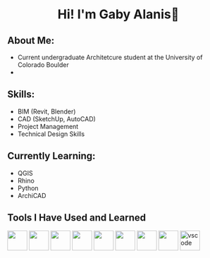 # <p align="center">Hi! I'm Gaby Alanis💖

## About Me:
* Current undergraduate Architetcure student at the University of Colorado Boulder
* 

## Skills:
* BIM (Revit, Blender)
* CAD (SketchUp, AutoCAD)
* Project Management
* Technical Design Skills

## Currently Learning:
* QGIS
* Rhino
* Python
* ArchiCAD

<h2>Tools I Have Used and Learned</h2>
<p align="left">
<img src="https://cdn.jsdelivr.net/gh/devicons/devicon@latest/icons/blender/blender-original.svg" width="45" height="45"/> <img src="https://cdn.jsdelivr.net/gh/devicons/devicon@latest/icons/canva/canva-original.svg" width="45" height="45"/> <img src="https://cdn.jsdelivr.net/gh/devicons/devicon@latest/icons/gimp/gimp-original.svg" width="45" height="45"/> <img src="https://cdn.jsdelivr.net/gh/devicons/devicon@latest/icons/illustrator/illustrator-line.svg" width="45" height="45"/> <img src="https://cdn.jsdelivr.net/gh/devicons/devicon@latest/icons/photoshop/photoshop-original.svg" width="45" height="45"/> <img src="https://cdn.jsdelivr.net/gh/devicons/devicon@latest/icons/premierepro/premierepro-original.svg" width="45" height="45"/> 
<img src="https://cdn.jsdelivr.net/gh/devicons/devicon@latest/icons/raspberrypi/raspberrypi-original.svg" width="45" height="45"/> <img src="https://cdn.jsdelivr.net/gh/devicons/devicon@latest/icons/sketch/sketch-original.svg" width="45" height="45"/> <img src="https://cdn.jsdelivr.net/gh/devicons/devicon/icons/vscode/vscode-original.svg" alt="vscode" width="45" height="45"/> 
</p>
